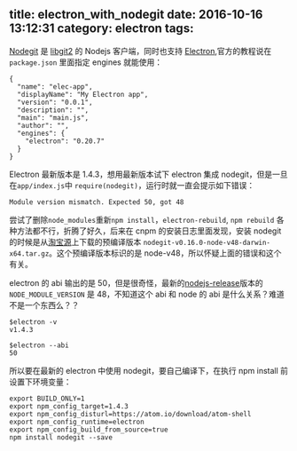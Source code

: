 title: electron_with_nodegit
date: 2016-10-16 13:12:31
category: electron
tags:
---

[Nodegit](https://github.com/nodegit/nodegit) 是 [libgit2](https://libgit2.github.com/) 的 Nodejs 客户端，同时也支持 [Electron](https://github.com/electron/electron),官方的教程说在 `package.json` 里面指定 engines 就能使用：

```
{
  "name": "elec-app",
  "displayName": "My Electron app",
  "version": "0.0.1",
  "description": "",
  "main": "main.js",
  "author": "",
  "engines": {
    "electron": "0.20.7"
  }
}
```

Electron 最新版本是 1.4.3，想用最新版本试下 electron 集成 nodegit，但是一旦在`app/index.js`中 `require(nodegit)`，运行时就一直会提示如下错误：
```
Module version mismatch. Expected 50, got 48
```

尝试了删除`node_modules`重新`npm install`，`electron-rebuild`, `npm rebuild` 各种方法都不行，折腾了好久，后来在 cnpm 的安装日志里面发现，安装 nodegit 的时候是从[淘宝源](https://npm.taobao.org/mirrors/nodegit/v0.16.0)上下载的预编译版本 `nodegit-v0.16.0-node-v48-darwin-x64.tar.gz`。这个预编译版本标识的是 node-v48，所以怀疑上面的错误和这个有关。

electron 的 abi 输出的是 50，但是很奇怪，最新的[nodejs-release](https://nodejs.org/en/download/releases/)版本的 `NODE_MODULE_VERSION` 是 48，不知道这个 abi 和 node 的 abi 是什么关系？难道不是一个东西么？？
```
$electron -v
v1.4.3

$electron --abi
50
```

所以要在最新的 electron 中使用 nodegit，要自己编译下，在执行 npm install 前设置下环境变量：
```
export BUILD_ONLY=1
export npm_config_target=1.4.3
export npm_config_disturl=https://atom.io/download/atom-shell
export npm_config_runtime=electron
export npm_config_build_from_source=true
npm install nodegit --save
```

